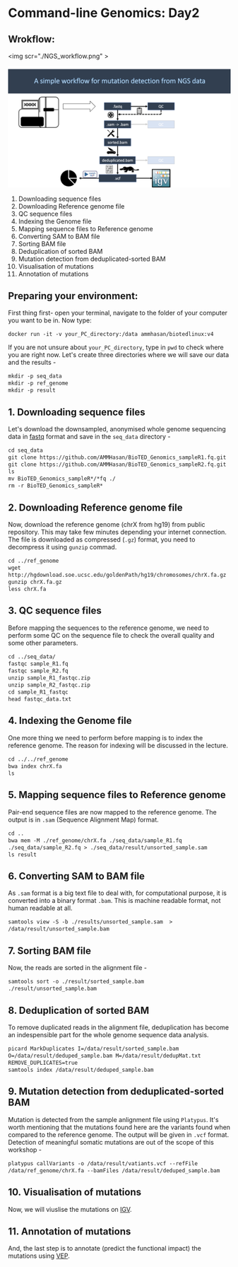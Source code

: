 # Command-line Genomics: Day2

## Wrokflow:

<img scr="./NGS_workflow.png" \>

![steps](./NGS_workflow.png)

1. Downloading sequence files
2. Downloading Reference genome file
3. QC sequence files
4. Indexing the Genome file
5. Mapping sequence files to Reference genome
6. Converting SAM to BAM file
7. Sorting BAM file
8. Deduplication of sorted BAM
9. Mutation detection from deduplicated-sorted BAM
10. Visualisation of mutations
11. Annotation of mutations

## Preparing your environment:
First thing first- open your terminal, navigate to the folder of your computer you want to be in. Now type: 
```
docker run -it -v your_PC_directory:/data ammhasan/biotedlinux:v4
```
If you are not unsure about `your_PC_directory`, type in `pwd` to check where you are right now. Let's create three directories where we will save our data and the results -
```
mkdir -p seq_data
mkdir -p ref_genome
mkdir -p result
```

## 1. Downloading sequence files
Let's download the downsampled, anonymised whole genome sequencing data in [fastq](https://samtools.github.io/hts-specs/SAMv1.pdf) format and save in the `seq_data` directory - 
```
cd seq_data
git clone https://github.com/AMMHasan/BioTED_Genomics_sampleR1.fq.git
git clone https://github.com/AMMHasan/BioTED_Genomics_sampleR2.fq.git
ls
mv BioTED_Genomics_sampleR*/*fq ./
rm -r BioTED_Genomics_sampleR*
```

## 2. Downloading Reference genome file
Now, download the reference genome (chrX from hg19) from public repository. This may take few minutes depending your internet connection. The file is downloaded as compressed (`.gz`) format, you need to decompress it using `gunzip` commad.
```
cd ../ref_genome
wget http://hgdownload.soe.ucsc.edu/goldenPath/hg19/chromosomes/chrX.fa.gz
gunzip chrX.fa.gz
less chrX.fa 
```

## 3. QC sequence files
Before mapping the sequences to the reference genome, we need to perform some QC on the sequence file to check the overall quality and some other parameters.

```
cd ../seq_data/
fastqc sample_R1.fq
fastqc sample_R2.fq
unzip sample_R1_fastqc.zip
unzip sample_R2_fastqc.zip
cd sample_R1_fastqc
head fastqc_data.txt
```
## 4. Indexing the Genome file
One more thing we need to perform before mapping is to index the reference genome. The reason for indexing will be discussed in the lecture.

```
cd ../../ref_genome
bwa index chrX.fa
ls
```
## 5. Mapping sequence files to Reference genome
Pair-end sequence files are now mapped to the reference genome. The output is in `.sam` (Sequence Alignment Map) format.

```
cd ..
bwa mem -M ./ref_genome/chrX.fa ./seq_data/sample_R1.fq ./seq_data/sample_R2.fq > ./seq_data/result/unsorted_sample.sam
ls result
```
## 6. Converting SAM to BAM file
As `.sam` format is a big text file to deal with, for computational purpose, it is converted into a binary format `.bam`. This is machine readable format, not human readable at all.

```
samtools view -S -b ./results/unsorted_sample.sam  > /data/result/unsorted_sample.bam
```
## 7. Sorting BAM file
Now, the reads are sorted in the alignment file -

```
samtools sort -o ./result/sorted_sample.bam ./result/unsorted_sample.bam
```
## 8. Deduplication of sorted BAM
To remove duplicated reads in the alignment file, deduplication has become an indespensible part for the whole genome sequence data analysis. 

```
picard MarkDuplicates I=/data/result/sorted_sample.bam O=/data/result/deduped_sample.bam M=/data/result/dedupMat.txt REMOVE_DUPLICATES=true
samtools index /data/result/deduped_sample.bam
```
## 9. Mutation detection from deduplicated-sorted BAM
Mutation is detected from the sample anlignment file using `Platypus`. It's worth mentioning that the mutations found here are the variants found when compared to the reference genome. The output will be given in `.vcf` format. Detection of meaningful somatic mutations are out of the scope of this workshop -

```
platypus callVariants -o /data/result/vatiants.vcf --refFile /data/ref_genome/chrX.fa --bamFiles /data/result/deduped_sample.bam
```
## 10. Visualisation of mutations
Now, we will viuslise the mutations on [IGV](https://igv.org/app/).

## 11. Annotation of mutations
And, the last step is to annotate (predict the functional impact) the mutations using [VEP](https://www.ensembl.org/Tools/VEP).


